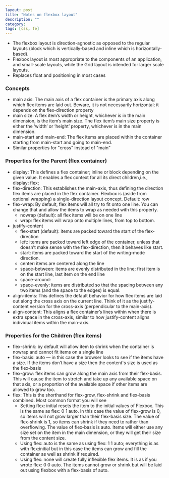 ```yaml
---
layout: post
title: "Notes on flexbox layout" 
description: ""
category: 
tags: [css, fe]
--- 
```


* The flexbox layout is direction-agnostic as opposed to the regular layouts (block which is vertically-based and inline which is horizontally-based).
* Flexbox layout is most appropriate to the components of an application, and small-scale layouts, while the Grid layout is intended for larger scale layouts. 
* Replaces float and positioning in most cases

### Concepts
* main axis: The main axis of a flex container is the primary axis along which flex items are laid out. Beware, it is not necessarily horizontal; it depends on the flex-direction property
* main size: A flex item’s width or height, whichever is in the main dimension, is the item’s main size. The flex item’s main size property is either the ‘width’ or ‘height’ property, whichever is in the main dimension.
* main-start and main-end: The flex items are placed within the container starting from main-start and going to main-end.
* Similar properties for "cross" instead of "main"  

### Properties for the Parent (flex container)
* display: This defines a flex container; inline or block depending on the given value. It enables a flex context for all its direct children,i.e., display: flex;
* flex-direction: This establishes the main-axis, thus defining the direction flex items are placed in the flex container. Flexbox is (aside from optional wrapping) a single-direction layout concept. Default: row 
* flex-wrap: By default, flex items will all try to fit onto one line. You can change that and allow the items to wrap as needed with this property. 
  * nowrap (default): all flex items will be on one line 
  * wrap: flex items will wrap onto multiple lines, from top to bottom.
* justify-content
  * flex-start (default): items are packed toward the start of the flex-direction
  * left: items are packed toward left edge of the container, unless that doesn’t make sense with the flex-direction, then it behaves like start.
  * start: items are packed toward the start of the writing-mode direction.
  * center: items are centered along the line
  * space-between: items are evenly distributed in the line; first item is on the start line, last item on the end line
  * space-around: 
  * space-evenly: items are distributed so that the spacing between any two items (and the space to the edges) is equal.
* align-items: This defines the default behavior for how flex items are laid out along the cross axis on the current line. Think of it as the justify-content version for the cross-axis (perpendicular to the main-axis).
* align-content: This aligns a flex container’s lines within when there is extra space in the cross-axis, similar to how justify-content aligns individual items within the main-axis.

### Properties for the Children (flex items)
* flex-shrink: by default will allow item to shrink when the container is nowrap and cannot fit items on a single line
* flex-basis: auto — in this case the browser looks to see if the items have a size. If the items don’t have a size then the content's size is used as the flex-basis
* flex-grow: flex items can grow along the main axis from their flex-basis. This will cause the item to stretch and take up any available space on that axis, or a proportion of the available space if other items are allowed to grow too.
* flex: This is the shorthand for flex-grow, flex-shrink and flex-basis combined. Most common format you will see
  * Setting flex: initial resets the item to the initial values of Flexbox. This is the same as flex: 0 1 auto. In this case the value of flex-grow is 0, so items will not grow larger than their flex-basis size. The value of flex-shrink is 1, so items can shrink if they need to rather than overflowing. The value of flex-basis is auto. Items will either use any size set on the item in the main dimension, or they will get their size from the content size.
  * Using flex: auto is the same as using flex: 1 1 auto; everything is as with flex:initial but in this case the items can grow and fill the container as well as shrink if required. 
  * Using flex: none will create fully inflexible flex items. It is as if you wrote flex: 0 0 auto. The items cannot grow or shrink but will be laid out using flexbox with a flex-basis of auto.


